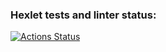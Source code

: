 ### Hexlet tests and linter status:
[![Actions Status](https://github.com/dragin96/frontend-project-lvl2/workflows/hexlet-check/badge.svg)](https://github.com/dragin96/frontend-project-lvl2/actions)